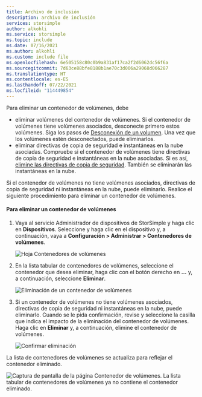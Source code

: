 ```yaml
---
title: Archivo de inclusión
description: archivo de inclusión
services: storsimple
author: alkohli
ms.service: storsimple
ms.topic: include
ms.date: 07/16/2021
ms.author: alkohli
ms.custom: include file
ms.openlocfilehash: 6e505158c80c0b9a831af17ca2f2d6062dc56f6a
ms.sourcegitcommit: 7d63ce88bfe8188b1ae70c3d006a29068d066287
ms.translationtype: HT
ms.contentlocale: es-ES
ms.lasthandoff: 07/22/2021
ms.locfileid: "114449854"
---
```

Para eliminar un contenedor de volúmenes, debe
 - eliminar volúmenes del contenedor de volúmenes. Si el contenedor de volúmenes tiene volúmenes asociados, desconecte primero estos volúmenes. Siga los pasos de [Desconexión de un volumen](../articles/storsimple/storsimple-8000-manage-volumes-u2.md#take-a-volume-offline). Una vez que los volúmenes estén desconectados, puede eliminarlos. 
 - eliminar directivas de copia de seguridad e instantáneas en la nube asociadas. Compruebe si el contenedor de volúmenes tiene directivas de copia de seguridad e instantáneas en la nube asociadas. Si es así, [elimine las directivas de copia de seguridad](../articles/storsimple/storsimple-8000-manage-backup-policies-u2.md#delete-a-backup-policy). También se eliminarán las instantáneas en la nube. 
 
Si el contenedor de volúmenes no tiene volúmenes asociados, directivas de copia de seguridad ni instantáneas en la nube, puede eliminarlo. Realice el siguiente procedimiento para eliminar un contenedor de volúmenes.

#### <a name="to-delete-a-volume-container"></a>Para eliminar un contenedor de volúmenes

1. Vaya al servicio Administrador de dispositivos de StorSimple y haga clic en **Dispositivos**. Seleccione y haga clic en el dispositivo y, a continuación, vaya a **Configuración > Administrar > Contenedores de volúmenes**.

    ![Hoja Contenedores de volúmenes](./media/storsimple-8000-delete-volume-container/create-volume-container.png)

2. En la lista tabular de contenedores de volúmenes, seleccione el contenedor que desea eliminar, haga clic con el botón derecho en **...**  y, a continuación, seleccione **Eliminar**.

    ![Eliminación de un contenedor de volúmenes](./media/storsimple-8000-delete-volume-container/delete-volume-container-01.png)

3. Si un contenedor de volúmenes no tiene volúmenes asociados, directivas de copia de seguridad ni instantáneas en la nube, puede eliminarlo. Cuando se le pida confirmación, revise y seleccione la casilla que indica el impacto de la eliminación del contenedor de volúmenes. Haga clic en **Eliminar** y, a continuación, elimine el contenedor de volúmenes.

    ![Confirmar eliminación](./media/storsimple-8000-delete-volume-container/delete-volume-container-02.png)<!--Added missing border.-->

La lista de contenedores de volúmenes se actualiza para reflejar el contenedor eliminado.

![Captura de pantalla de la página Contenedor de volúmenes. La lista tabular de contenedores de volúmenes ya no contiene el contenedor eliminado.](./media/storsimple-8000-delete-volume-container/delete-volume-container-05.png)

